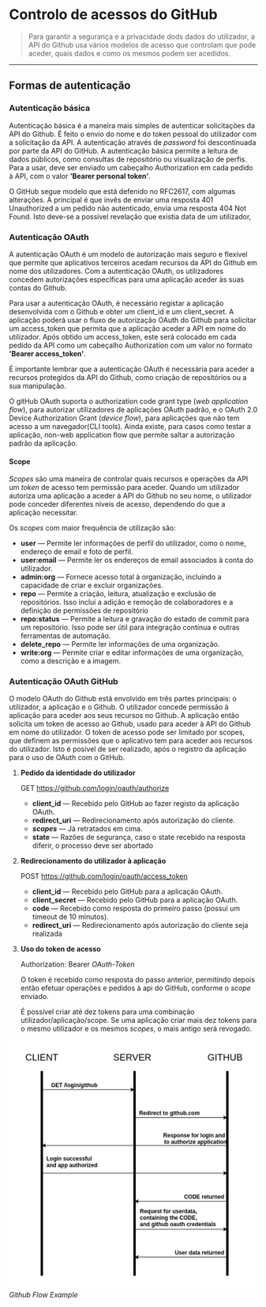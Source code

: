 # Controlo de acessos do GitHub

> Para garantir a segurança e a privacidade dods dados do utilizador, a API do Github usa vários modelos de acesso que controlam que pode aceder, quais dados e como os mesmos podem ser acedidos.

---

## Formas de autenticação

### Autenticação básica

Autenticação básica é a maneira mais simples de autenticar solicitações
da API do Github. É feito o envio do nome e do token pessoal do utilizador
com a solicitação da API. A autenticação através de *password* foi descontinuada por parte da API do GitHub. A autenticação básica permite a
leitura de dados públicos, como consultas de repositório ou visualização de
perfis. Para a usar, deve ser enviado um cabeçalho Authorization em cada
pedido à API, com o valor **’Bearer personal token’**.

O GitHub segue modelo que está defenido no RFC2617, com algumas alterações. A principal é que invês de enviar uma resposta 401 Unauthorized a um pedido não autenticado, envia uma resposta 404 Not Found. Isto deve-se a possível revelação que existia data de um utilizador,

### Autenticação OAuth

A autenticação OAuth é um modelo de autorização mais seguro e flexível que permite que aplicativos terceiros acedam recursos da API do Github em nome dos utilizadores. Com a autenticação OAuth, os utilizadores concedem autorizações específicas para uma aplicação aceder às suas contas do Github.

Para usar a autenticação OAuth, é necessário registar a aplicação desenvolvida com o Github e obter um client_id e um client_secret. A aplicação poderá usar o fluxo de autorização OAuth do Github para solicitar um access_token que permita que a aplicação aceder a API em nome do utilizador.
Após obtido um access_token, este será colocado em cada pedido da API como um cabeçalho Authorization com um valor no formato **'Bearer access_token'**.

É importante lembrar que a autenticação OAuth é necessária para aceder a recursos protegidos da API do Github, como criação de repositórios ou a sua manipulação.

O gitHub OAuth suporta o authorization code grant type (*web application flow*), para autorizar utilizadores de aplicações OAuth padrão, e o OAuth 2.0 Device Authorization Grant (*device flow*), para aplicações que não tem acesso a um
navegador(CLI tools). Ainda existe, para casos como testar a aplicação, non-web application flow que permite saltar a autorização padrão da aplicação.

#### Scope

*Scopes* são uma maneira de controlar quais recursos e operações da API um _token_ de acesso tem permissão para aceder. Quando um utilizador autoriza uma aplicação a aceder à API do Github no seu nome, o utilizador pode conceder diferentes níveis de acesso, dependendo do que a aplicação necessitar.

Os *scopes* com maior frequência de utilização são:
 - **user** — Permite ler informações de perfil do utilizador, como o nome, endereço de email e foto de perfil.
 - **user:email** — Permite ler os endereços de email associados à conta do utilizador.
 - **admin:org** — Fornece acesso total à organização, incluindo a capacidade de criar e excluir organizações. 
 - **repo** — Permite a criação, leitura, atualização e exclusão de repositórios. Isso inclui a adição e remoção de colaboradores e a definição de permissões de repositório 
 - **repo:status** — Permite a leitura e gravação do estado de commit para um repositório. Isso pode ser útil para integração contínua e outras ferramentas de automação. 
 - **delete_repo** — Permite ler informações de uma organização. 
 - **write:org** — Permite criar e editar informações de uma organização, como a descrição e a imagem. 

### Autenticação OAuth GitHub

O modelo OAuth do Github está envolvido em três partes principais: o utilizador, a aplicação e o Github. O utilizador concede permissão à aplicação para aceder aos seus recursos no Github. A aplicação então solicita um token de acesso ao Github, usado para aceder à API do Github em nome do utilizador. O token de acesso pode ser limitado por scopes, que definem as permissões que o aplicativo tem para aceder aos recursos do utilizador. Isto é posível de ser realizado, após o registro da aplicação para o uso de OAuth com o GitHub.

1.  **Pedido da identidade do utilizador**

    GET https://github.com/login/oauth/authorize

    - **client_id** — Recebido pelo GitHub ao fazer registo da aplicação OAuth.
    - **redirect_uri** — Redirecionamento após autorização do cliente.
    - ***scopes*** — Já retratados em cima.
    - **state** — Razões de segurança, caso o state recebido na resposta diferir, o processo deve ser abortado

2.  **Redirecionamento do utilizador à aplicação**

    POST https://github.com/login/oauth/access_token

    - **client_id** — Recebido pelo GitHub para a aplicação OAuth.
    - **client_secret** — Recebido pelo GitHub para a aplicação OAuth.
    - **code** — Recebido como resposta do primeiro passo (possuí um timeout de 10 minutos).
    - **redirect_uri** — Redirecionamento após autorização do cliente seja realizada

3.  **Uso do token de acesso**

    Authorization: Bearer _OAuth-Token_

    O token é recebido como resposta do passo anterior, permitindo depois então efetuar operações e pedidos à api do GitHub, conforme o *scope* enviado.

    É possível criar até dez tokens para uma combinação utilizador/aplicação/scope. Se uma aplicação criar mais dez tokens para o mesmo utilizador e os mesmos *scopes*, o mais antigo será revogado.

![Github Flow Example](./img/github-oauth-example.png)*Github Flow Example*
